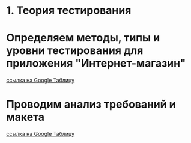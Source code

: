 # 1. Теория тестирования
# Определяем методы, типы и уровни тестирования для приложения "Интернет-магазин"
[ссылка на Google Таблицу](https://docs.google.com/spreadsheets/d/1dhn95_zlgEkh9s8A1htc7gF9kREBcJG-xFRHn50NYNc/edit?usp=sharing)
# Проводим анализ требований и макета
[ссылка на Google Таблицу](https://docs.google.com/spreadsheets/d/1psGG3IZ5nJJaBLdB2eZfhUZU1jKhgxtq2Zdr_-oiJQw/edit?usp=sharing)
